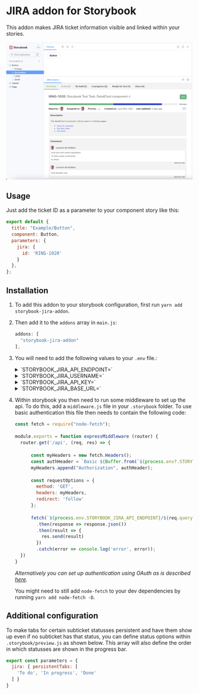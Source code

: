# JIRA addon for Storybook

This addon makes JIRA ticket information visible and linked within your stories. 

![screenshot](docs/screenshot.png)

## Usage
Just add the ticket ID as a parameter to your component story like this:

```js
export default {
  title: "Example/Button",
  component: Button,
  parameters: {
    jira: {
      id: 'RING-1020'
    }
  },
};
```

## Installation
1.  To add this addon to your storybook configuration, first run `yarn add storybook-jira-addon`.
2.  Then add it to the `addons` array in `main.js`:
    ```js
    addons: [
      "storybook-jira-addon"
    ],
    ```
2.  You will need to add the following values to your `.env` file.:
    <details>
    <summary>`STORYBOOK_JIRA_API_ENDPOINT=`</summary> 
    This will be the API endpoint for obtaining ticket data from JIRA. This will be something like: `https://<company-name>.atlassian.net/rest/api/latest/issue`
    </details>
    <details>
    <summary>`STORYBOOK_JIRA_USERNAME=`</summary>
    This will be your username for logging in to JIRA. Most of the times it will just be your email address.
    </details>
    <details>
    <summary>`STORYBOOK_JIRA_API_KEY=`</summary>
    To use this addon, you will need to generate an API token for your JIRA account. This can be acquired [here](https://id.atlassian.com/manage-profile/security/api-tokens).
    </details>
    <details>
    <summary>`STORYBOOK_JIRA_BASE_URL=`</summary>
    This will be something like: `https://<company-name>.atlassian.net/browse`.
    </details>


3.  Within storybook you then need to run some middleware to set up the api. To do this, add a `middleware.js` file in your `.storybook` folder. To use basic authentication this file then needs to contain the following code:

    ```js
    const fetch = require("node-fetch");

    module.exports = function expressMiddleware (router) {
      router.get('/api', (req, res) => {

          const myHeaders = new fetch.Headers();
          const authHeader = `Basic ${Buffer.from(`${process.env?.STORYBOOK_JIRA_USERNAME}:${process.env?.STORYBOOK_JIRA_API_KEY}`).toString('base64')}`
          myHeaders.append("Authorization", authHeader);

          const requestOptions = {
            method: 'GET',
            headers: myHeaders,
            redirect: 'follow'
          };

          fetch(`${process.env.STORYBOOK_JIRA_API_ENDPOINT}/${req.query?.ticketId}`, requestOptions)
            .then(response => response.json())
            .then(result => {
              res.send(result)
            })
            .catch(error => console.log('error', error));
      })
    }
    ```
    *Alternatively you can set up authentication using OAuth as is described [here](https://developer.atlassian.com/cloud/jira/platform/rest/v3/intro/#authentication).*

    You might need to still add `node-fetch` to your dev dependencies by running `yarn add node-fetch -D`.

## Additional configuration

To make tabs for certain subticket statusses persistent and have them show up even if no subticket has that status, you can define status options within `.storybook/preview.js` as shown below. This array will also define the order in which statusses are shown in the progress bar.

```js
export const parameters = {
  jira: { persistentTabs: [
    'To do', 'In progress', 'Done'
  ] }
}
```
